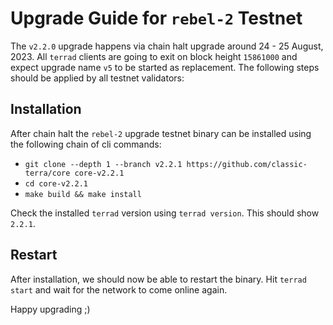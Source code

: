 # Upgrade Guide for `rebel-2` Testnet

The `v2.2.0` upgrade happens via chain halt upgrade around 24 - 25 August, 2023. All `terrad` clients are going to exit on block height `15861000` and expect upgrade name `v5` to be started as replacement. The following steps should be applied by all testnet validators: 

## Installation

After chain halt the `rebel-2` upgrade testnet binary can be installed using the following chain of cli commands:

- `git clone --depth 1 --branch v2.2.1 https://github.com/classic-terra/core core-v2.2.1`
- `cd core-v2.2.1`
- `make build && make install`

Check the installed `terrad` version using `terrad version`. This should show `2.2.1`.

## Restart

After installation, we should now be able to restart the binary. Hit `terrad start` and wait for the network to come online again.

Happy upgrading ;)
